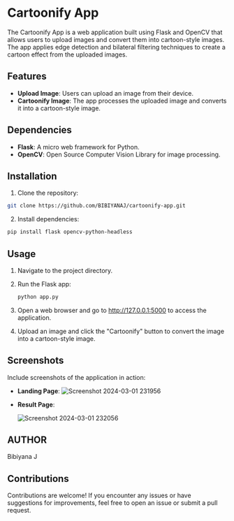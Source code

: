# Cartoonify App
The Cartoonify App is a web application built using Flask and OpenCV that allows users to upload images and convert them into cartoon-style images. The app applies edge detection and bilateral filtering techniques to create a cartoon effect from the uploaded images.
## Features
- **Upload Image**: Users can upload an image from their device.
- **Cartoonify Image**: The app processes the uploaded image and converts it into a cartoon-style image.
## Dependencies
- **Flask**: A micro web framework for Python.
- **OpenCV**: Open Source Computer Vision Library for image processing.
## Installation
1. Clone the repository:
```bash
git clone https://github.com/BIBIYANAJ/cartoonify-app.git
```
2. Install dependencies:
```bash
pip install flask opencv-python-headless
```
## Usage
1. Navigate to the project directory.
2. Run the Flask app:
   ```bash
   python app.py
    ```
3. Open a web browser and go to http://127.0.0.1:5000 to access the application.

4. Upload an image and click the "Cartoonify" button to convert the image into a cartoon-style image.
## Screenshots
Include screenshots of the application in action:

- **Landing Page**:
  ![Screenshot 2024-03-01 231956](https://github.com/BIBIYANAJ/cartoonify/assets/126191304/f4176d73-226f-4c1e-9bbc-b1a46e2b6e6e)

- **Result Page**:

  ![Screenshot 2024-03-01 232056](https://github.com/BIBIYANAJ/cartoonify/assets/126191304/a7d18f7f-fa25-4e20-9a46-1493f06cb8d3)

## AUTHOR
Bibiyana J
## Contributions
Contributions are welcome! If you encounter any issues or have suggestions for improvements, feel free to open an issue or submit a pull request.
